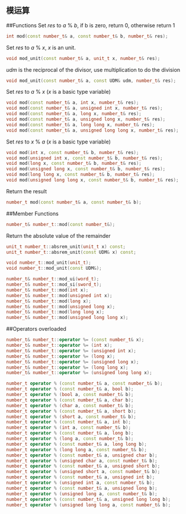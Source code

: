 模运算
-------------

##Functions
Set _res_ to _a_ % _b_,
if b is zero, return 0, otherwise return 1
```C++
int mod(const number_t& a, const number_t& b, number_t& res);
```

Set _res_ to _a_ % _x_, _x_ is an unit.
```C++
void mod_unit(const number_t& a, unit_t x, number_t& res);
```
_udm_ is the reciprocal of the divisor, use multiplication to do the division
```C++
void mod_unit(const number_t& a, const UDM& udm, number_t& res);
```

Set _res_ to _a_ % _x_ (_x_ is a basic type variable)
```C++
void mod(const number_t& a, int x, number_t& res);
void mod(const number_t& a, unsigned int x, number_t& res);
void mod(const number_t& a, long x, number_t& res);
void mod(const number_t& a, unsigned long x, number_t& res);
void mod(const number_t& a, long long x, number_t& res);
void mod(const number_t& a, unsigned long long x, number_t& res);
```

Set _res_ to _x_ % _a_ (_x_ is a basic type variable)
```C++
void mod(int x, const number_t& b, number_t& res);
void mod(unsigned int x, const number_t& b, number_t& res);
void mod(long x, const number_t& b, number_t& res);
void mod(unsigned long x, const number_t& b, number_t& res);
void mod(long long x, const number_t& b, number_t& res);
void mod(unsigned long long x, const number_t& b, number_t& res);
```

Return the result
```C++
number_t mod(const number_t& a, const number_t& b);
```

##Member Functions

```C++
number_t& number_t::mod(const number_t&);
```
Return the absolute value of the remainder
```C++
unit_t number_t::absrem_unit(unit_t x) const;
unit_t number_t::absrem_unit(const UDM& x) const;
```
```C++
void number_t::mod_unit(unit_t);
void number_t::mod_unit(const UDM&);
```
```C++
number_t& number_t::mod_ui(word_t);
number_t& number_t::mod_si(sword_t);
number_t& number_t::mod(int x);
number_t& number_t::mod(unsigned int x);
number_t& number_t::mod(long x);
number_t& number_t::mod(unsigned long x);
number_t& number_t::mod(long long x);
number_t& number_t::mod(unsigned long long x);
```

##Operators overloaded
```C++
number_t& number_t::operator %= (const number_t& x);
number_t& number_t::operator %= (int x);
number_t& number_t::operator %= (unsigned int x);
number_t& number_t::operator %= (long x);
number_t& number_t::operator %= (unsigned long x);
number_t& number_t::operator %= (long long x);
number_t& number_t::operator %= (unsigned long long x);

number_t operator % (const number_t& a, const number_t& b);
number_t operator % (const number_t& a, bool b);
number_t operator % (bool a, const number_t& b);
number_t operator % (const number_t& a, char b);
number_t operator % (char a, const number_t& b);
number_t operator % (const number_t& a, short b);
number_t operator % (short a, const number_t& b);
number_t operator % (const number_t& a, int b);
number_t operator % (int a, const number_t& b);
number_t operator % (const number_t& a, long b);
number_t operator % (long a, const number_t& b);
number_t operator % (const number_t& a, long long b);
number_t operator % (long long a, const number_t& b);
number_t operator % (const number_t& a, unsigned char b);
number_t operator % (unsigned char a, const number_t& b);
number_t operator % (const number_t& a, unsigned short b);
number_t operator % (unsigned short a, const number_t& b);
number_t operator % (const number_t& a, unsigned int b);
number_t operator % (unsigned int a, const number_t& b);
number_t operator % (const number_t& a, unsigned long b);
number_t operator % (unsigned long a, const number_t& b);
number_t operator % (const number_t& a, unsigned long long b);
number_t operator % (unsigned long long a, const number_t& b);
```
